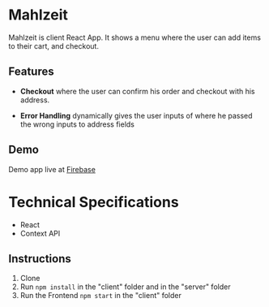 # Mahlzeit

Mahlzeit is client React App. It shows a menu where the user can add items to their cart, and checkout.

## Features

- **Checkout** where the user can confirm his order and checkout with his address.

- **Error Handling** dynamically gives the user inputs of where he passed the wrong inputs to address fields

## Demo

Demo app live at [Firebase](ttps://food-order-react-a8d11.web.app)

# Technical Specifications

- React
- Context API

## Instructions

1. Clone
2. Run `npm install` in the "client" folder and in the "server" folder
3. Run the Frontend `npm start` in the "client" folder
